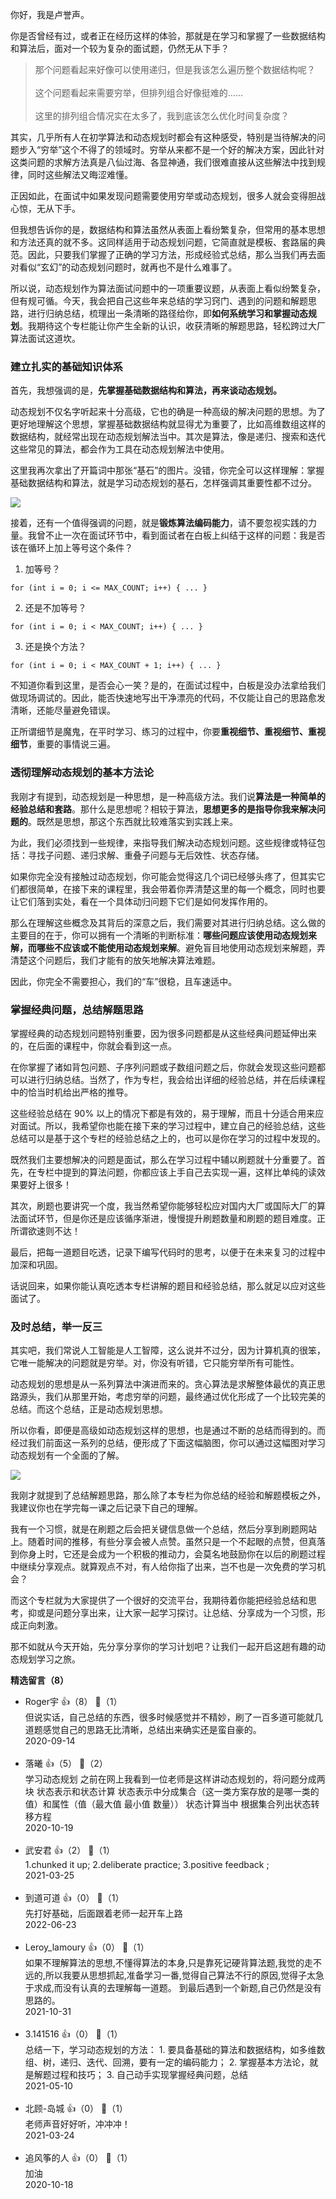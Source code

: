 你好，我是卢誉声。

你是否曾经有过，或者正在经历这样的体验，那就是在学习和掌握了一些数据结构和算法后，面对一个较为复杂的面试题，仍然无从下手？

> 那个问题看起来好像可以使用递归，但是我该怎么遍历整个数据结构呢？  
>    
> 这个问题看起来需要穷举，但排列组合好像挺难的……  
>    
> 这里的排列组合情况实在太多了，我到底该怎么优化时间复杂度？

其实，几乎所有人在初学算法和动态规划时都会有这种感受，特别是当待解决的问题步入“穷举”这个不得了的领域时。穷举从来都不是一个好的解决方案，因此针对这类问题的求解方法真是八仙过海、各显神通，我们很难直接从这些解法中找到规律，同时这些解法又晦涩难懂。

正因如此，在面试中如果发现问题需要使用穷举或动态规划，很多人就会变得胆战心惊，无从下手。

但我想告诉你的是，数据结构和算法虽然从表面上看纷繁复杂，但常用的基本思想和方法还真的就不多。这同样适用于动态规划问题，它简直就是模板、套路届的典范。因此，只要我们掌握了正确的学习方法，形成经验式总结，那么当我们再去面对看似“玄幻”的动态规划问题时，就再也不是什么难事了。

所以说，动态规划作为算法面试问题中的一项重要议题，从表面上看似纷繁复杂，但有规可循。今天，我会把自己这些年来总结的学习窍门、遇到的问题和解题思路，进行归纳总结，梳理出一条清晰的路径给你，即**如何系统学习和掌握动态规划**。我期待这个专栏能让你产生全新的认识，收获清晰的解题思路，轻松跨过大厂算法面试这道坎。

### 建立扎实的基础知识体系

首先，我想强调的是，**先掌握基础数据结构和算法，再来谈动态规划。**

动态规划不仅名字听起来十分高级，它也的确是一种高级的解决问题的思想。为了更好地理解这个思想，掌握基础数据结构就显得尤为重要了，比如高维数组这样的数据结构，就经常出现在动态规划解法当中。其次是算法，像是递归、搜索和迭代这些常见的算法，都会作为工具在动态规划解法中使用。

这里我再次拿出了开篇词中那张“基石”的图片。没错，你完全可以这样理解：掌握基础数据结构和算法，就是学习动态规划的基石，怎样强调其重要性都不过分。

![](https://static001.geekbang.org/resource/image/8c/f4/8c69611454f088e9458741f55ce138f4.jpg?wh=978%2A434)

接着，还有一个值得强调的问题，就是**锻炼算法编码能力**，请不要忽视实践的力量。我曾不止一次在面试环节中，看到面试者在白板上纠结于这样的问题：我是否该在循环上加上等号这个条件？

1. 加等号？

```
for (int i = 0; i <= MAX_COUNT; i++) { ... }
```

2. 还是不加等号？

```
for (int i = 0; i < MAX_COUNT; i++) { ... }
```

3. 还是换个方法？

```
for (int i = 0; i < MAX_COUNT + 1; i++) { ... }
```

不知道你看到这里，是否会心一笑？是的，在面试过程中，白板是没办法拿给我们做现场调试的。因此，能否快速地写出干净漂亮的代码，不仅能让自己的思路愈发清晰，还能尽量避免错误。

正所谓细节是魔鬼，在平时学习、练习的过程中，你要**重视细节、重视细节、重视细节**，重要的事情说三遍。

### 透彻理解动态规划的基本方法论

我刚才有提到，动态规划是一种思想，是一种高级方法。我们说**算法是一种简单的经验总结和套路**。那什么是思想呢？相较于算法，**思想更多的是指导你我来解决问题的**。既然是思想，那这个东西就比较难落实到实践上来。

为此，我们必须找到一些规律，来指导我们解决动态规划问题。这些规律或特征包括：寻找子问题、递归求解、重叠子问题与无后效性、状态存储。

如果你完全没有接触过动态规划，你可能会觉得这几个词已经够头疼了，但其实它们都很简单，在接下来的课程里，我会带着你弄清楚这里的每一个概念，同时也要让它们落到实处，看在一个具体动归问题下它们是如何发挥作用的。

那么在理解这些概念及其背后的深意之后，我们需要对其进行归纳总结。这么做的主要目的在于，你可以拥有一个清晰的判断标准：**哪些问题应该使用动态规划来解，而哪些不应该或不能使用动态规划来解**。避免盲目地使用动态规划来解题，弄清楚这个问题后，我们才能有的放矢地解决算法难题。

因此，你完全不需要担心，我们的“车”很稳，且车速适中。

### 掌握经典问题，总结解题思路

掌握经典的动态规划问题特别重要，因为很多问题都是从这些经典问题延伸出来的，在后面的课程中，你就会看到这一点。

在你掌握了诸如背包问题、子序列问题或子数组问题之后，你就会发现这些问题都可以进行归纳总结。当然了，作为专栏，我会给出详细的经验总结，并在后续课程中的恰当时机给出严格的推导。

这些经验总结在 90% 以上的情况下都是有效的，易于理解，而且十分适合用来应对面试。所以，我希望你也能在接下来的学习过程中，建立自己的经验总结，这些总结可以是基于这个专栏的经验总结之上的，也可以是你在学习的过程中发现的。

既然我们主要想解决的问题是面试，那么在学习过程中辅以刷题就十分重要了。首先，在专栏中提到的算法问题，你都应该上手自己去实现一遍，这样比单纯的读效果要好上很多！

其次，刷题也要讲究一个度，我当然希望你能够轻松应对国内大厂或国际大厂的算法面试环节，但是你还是应该循序渐进，慢慢提升刷题数量和刷题的题目难度。正所谓欲速则不达！

最后，把每一道题目吃透，记录下编写代码时的思考，以便于在未来复习的过程中加深和巩固。

话说回来，如果你能认真吃透本专栏讲解的题目和经验总结，那么就足以应对这些面试了。

### 及时总结，举一反三

其实吧，我们常说人工智能是人工智障，这么说并不过分，因为计算机真的很笨，它唯一能解决的问题就是穷举。对，你没有听错，它只能穷举所有可能性。

动态规划的思想是从一系列算法中演进而来的。贪心算法是求解整体最优的真正思路源头，我们从那里开始，考虑穷举的问题，最终通过优化形成了一个比较完美的总结。而这个总结，正是动态规划思想。

所以你看，即便是高级如动态规划这样的思想，也是通过不断的总结而得到的。而经过我们前面这一系列的总结，便形成了下面这幅脑图，你可以通过这幅图对学习动态规划有一个全面的了解。

![](https://static001.geekbang.org/resource/image/56/0f/5605585d75b8ef128285bea9a7c86d0f.jpg?wh=1796%2A1120)

我刚才就提到了总结解题思路，那么除了本专栏为你总结的经验和解题模板之外，我建议你也在学完每一课之后记录下自己的理解。

我有一个习惯，就是在刷题之后会把关键信息做一个总结，然后分享到刷题网站上。随着时间的推移，有些分享会被人点赞。虽然只是一个不起眼的点赞，但真落到你身上时，它还是会成为一个积极的推动力，会莫名地鼓励你在以后的刷题过程中继续分享观点。就算观点不对，有人给你指了出来，岂不也是一次免费的学习机会？

而这个专栏就为大家提供了一个很好的交流平台，我期待着你能把经验总结和思考，抑或是问题分享出来，让大家一起学习探讨。让总结、分享成为一个习惯，形成正向刺激。

那不如就从今天开始，先分享分享你的学习计划吧？让我们一起开启这趟有趣的动态规划学习之旅。
<div><strong>精选留言（8）</strong></div><ul>
<li><span>Roger宇</span> 👍（8） 💬（1）<div>但说实话，自己总结的东西，很多时候感觉并不精妙，刷了一百多道可能就几道题感觉自己的思路无比清晰，总结出来确实还是蛮自豪的。</div>2020-09-14</li><br/><li><span>落曦</span> 👍（5） 💬（2）<div>学习动态规划
之前在网上我看到一位老师是这样讲动态规划的，将问题分成两块
状态表示和状态计算
状态表示中分成集合（这一类方案存放的是哪一类的值）和属性（值（最大值 最小值 数量））
状态计算当中 根据集合列出状态转移方程</div>2020-10-19</li><br/><li><span>武安君</span> 👍（2） 💬（1）<div>1.chunked it up;
2.deliberate practice;
3.positive feedback ;</div>2021-03-25</li><br/><li><span>到道可道</span> 👍（0） 💬（1）<div>先打好基础，后面跟着老师一起开车上路</div>2022-06-23</li><br/><li><span>Leroy_lamoury</span> 👍（0） 💬（1）<div>如果不理解算法的思想,不懂得算法的本身,只是靠死记硬背算法题,我觉的走不远的,所以我要从思想抓起,准备学习一番,觉得自己算法不行的原因,觉得子太急于求成,而没有认真的去理解每一道题。
到最后遇到一个新题,自己仍然是没有思路的。
</div>2021-10-31</li><br/><li><span>3.141516</span> 👍（0） 💬（1）<div>总结一下，学习动态规划的方法：
1. 要具备基础的算法和数据结构，如多维数组、树，递归、迭代、回溯，要有一定的编码能力；
2. 掌握基本方法论，就是解题过程和技巧；
3. 自己动手实现掌握经典问题，总结</div>2021-05-10</li><br/><li><span>北顾-岛城</span> 👍（0） 💬（1）<div>老师声音好好听，冲冲冲！</div>2021-03-24</li><br/><li><span>追风筝的人</span> 👍（0） 💬（1）<div>加油</div>2020-10-18</li><br/>
</ul>